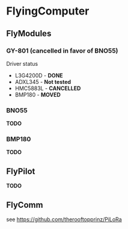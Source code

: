 # FlyingComputer

## FlyModules

### GY-801 (cancelled in favor of BNO55)
Driver status
* L3G4200D - **DONE**
* ADXL345 - **Not tested**
* HMC5883L - **CANCELLED**
* BMP180 - **MOVED**

### BNO55
**TODO**

### BMP180
**TODO**

## FlyPilot
**TODO**

## FlyComm
see https://github.com/therooftopprinz/PiLoRa


